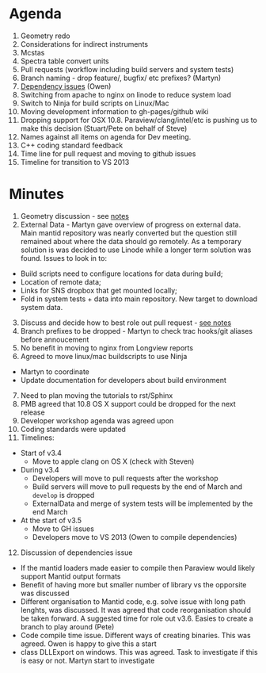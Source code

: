 Agenda
======
1. Geometry redo
 1. Considerations for indirect instruments
 2. Mcstas 
 3. Spectra table convert units
2. Pull requests (workflow including build servers and system tests)
3. Branch naming - drop feature/, bugfix/ etc prefixes? (Martyn)
4. [Dependency issues](https://github.com/mantidproject/documents/blob/master/Design/DependenciesAndRestructure.md) (Owen)
5. Switching from apache to nginx on linode to reduce system load
6. Switch to Ninja for build scripts on Linux/Mac
7. Moving development information to gh-pages/github wiki
8. Dropping support for OSX 10.8. Paraview/clang/intel/etc is pushing us to make this decision (Stuart/Pete on behalf of Steve)
9. Names against all items on agenda for Dev meeting. 
10. C++ coding standard feedback
11. Time line for pull request and moving to github issues
12. Timeline for transition to VS 2013

Minutes
=======
1. Geometry discussion - see [notes](../reports/IDFv2-notes.md)
2. External Data - Martyn gave overview of progress on external data. Main mantid repository was nearly converted but the question still remained about where the data should go remotely. As a temporary solution is was decided to use Linode while a longer term solution was found. Issues to look in to:
  * Build scripts need to configure locations for data during build;
  * Location of remote data;
  * Links for SNS dropbox that get mounted locally;
  * Fold in system tests + data into main repository. New target to download system data.
3. Discuss and decide how to best role out pull request - [see notes](TSC-meeting-2015-Pull-Request-Plan.md)
4. Branch prefixes to be dropped - Martyn to check trac hooks/git aliases before annoucement
5. No benefit in moving to nginx from Longview reports
6. Agreed to move linux/mac buildscripts to use Ninja
  * Martyn to coordinate
  * Update documentation for developers about build environment
7. Need to plan moving the tutorials to rst/Sphinx
8. PMB agreed that 10.8 OS X support could be dropped for the next release
9. Developer workshop agenda was agreed upon
10. Coding standards were updated
11. Timelines:
  * Start of v3.4
    * Move to apple clang on OS X (check with Steven)
  * During v3.4
    * Developers will move to pull requests after the workshop
    * Build servers will move to pull requests by the end of March and `develop` is dropped
    * ExternalData and merge of system tests will be implemented by the end March
  * At the start of v3.5
    * Move to GH issues
    * Developers move to VS 2013 (Owen to compile dependencies)
12. Discussion of dependencies issue
  * If the mantid loaders made easier to compile then Paraview would likely support Mantid output formats
  * Benefit of having more but smaller number of library vs the opporsite was discussed
  * Different organisation to Mantid code, e.g. solve issue with long path lenghts, was discussed. It was agreed that code reorganisation should be taken forward. A suggested time for role out v3.6. Easies to create a branch to play around (Pete)
  * Code compile time issue. Different ways of creating binaries. This was agreed. Owen is happy to give this a start
  * class DLLExport on windows. This was agreed. Task to investigate if this is easy or not. Martyn start to investigate
